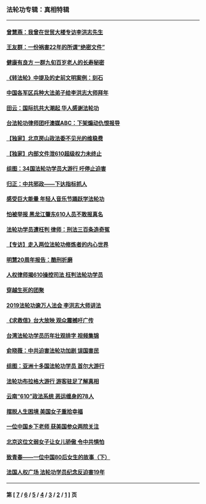 ### 法轮功专辑：真相特辑
---
#### [曾慧燕：我曾在世贸大楼专访李洪志先生](../../pages/nf4389/n12898729.md?05260430) 
#### [王友群：一份祸害22年的所谓“绝密文件”](../../pages/nf4389/n12871750.md?05260430) 
#### [健康有良方 一群九旬百岁老人的长寿秘密](../../pages/nf4389/n12847475.md?05260430) 
#### [《转法轮》中提及的史前文明案例：刻石](../../pages/nf4389/n12758577.md?05260430) 
#### [中国各军区兵种大法弟子给李洪志大师拜年](../../pages/nf4389/n12750047.md?05260430) 
#### [田云：国际抗共大潮起 华人感谢法轮功](../../pages/nf4389/n12357708.md?05260430) 
#### [台法轮功律师团吁澳媒ABC：下架煽动仇恨报导](../../pages/nf4389/n12279917.md?05260430) 
#### [【独家】北京房山政法委不见光的维稳费](../../pages/nf4389/n12031979.md?05260430) 
#### [【独家】内部文件泄610超级权力未终止](../../pages/nf4389/n12023895.md?05260430) 
#### [组图：34国法轮功学员大游行 吁停止迫害](../../pages/nf4389/n11492658.md?05260430) 
#### [归正：中共邪政——下达指标抓人](../../pages/nf4389/n11474770.md?05260430) 
#### [感受巨大能量 年轻人音乐节踊跃学法轮功](../../pages/nf4389/n11441981.md?05260430) 
#### [怕被举报 黑龙江肇东610人员不敢报真名](../../pages/nf4389/n11436499.md?05260430) 
#### [法轮功学员遭枉判 律师：刑法三百条造奇冤](../../pages/nf4389/n11433943.md?05260430) 
#### [【专访】走入两位法轮功修炼者的内心世界](../../pages/nf4389/n11415623.md?05260430) 
#### [明慧20周年报告：酷刑折磨](../../pages/nf4389/n11387954.md?05260430) 
#### [人权律师揭610操控司法 枉判法轮功学员](../../pages/nf4389/n11313370.md?05260430) 
#### [穿越生死的团聚](../../pages/nf4389/n11258922.md?05260430) 
#### [2019法轮功逾万人法会 李洪志大师讲法](../../pages/nf4389/n11265303.md?05260430) 
#### [《求救信》台大放映 观众震撼吁广传](../../pages/nf4389/n10922251.md?05260430) 
#### [台湾法轮功学员历年壮观排字 视频集锦](../../pages/nf4389/n10878789.md?05260430) 
#### [俞晓薇：中共迫害法轮功加剧 误国害民](../../pages/nf4389/n10859260.md?05260430) 
#### [组图：亚洲十多国法轮功学员 首尔大游行](../../pages/nf4389/n10781149.md?05260430) 
#### [法轮功布拉格大游行 游客驻足了解真相](../../pages/nf4389/n10749360.md?05260430) 
#### [云南“610”政法系统 恶运缠身的78人](../../pages/nf4389/n10747534.md?05260430) 
#### [摆脱人生困境 美国女子重拾幸福](../../pages/nf4389/n10688678.md?05260430) 
#### [一位中国乡下老师 获美国参众两院关注](../../pages/nf4389/n10683927.md?05260430) 
#### [北京这位文弱女子让女儿骄傲 令中共惧怕](../../pages/nf4389/n10668341.md?05260430) 
#### [致青春——一位中国80后女生的故事（下）](../../pages/nf4389/n10642721.md?05260430) 
#### [法国人权广场 法轮功学员纪念反迫害19年](../../pages/nf4389/n10586601.md?05260430) 

---
#### 第 [ [7](./7.md?05260430) / [6](./6.md?05260430) / [5](./5.md?05260430) / [4](./4.md?05260430) / [3](./3.md?05260430) / [2](./2.md?05260430) / [1](./1.md?05260430) ] 页
